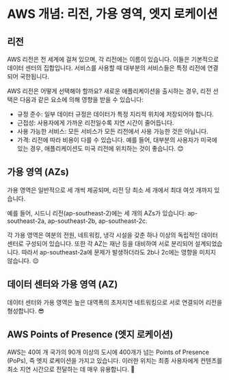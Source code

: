 # AWS 개념: 리전, 가용 영역, 엣지 로케이션

## 리전

AWS 리전은 전 세계에 걸쳐 있으며, 각 리전에는 이름이 있습니다. 이들은 기본적으로 데이터 센터의 집합입니다. 서비스를 사용할 때 대부분의 서비스들은 특정 리전에 연결되어 국한됩니다.

AWS 리전은 어떻게 선택해야 할까요?
새로운 애플리케이션을 출시하는 경우, 리전 선택은 다음과 같은 요소에 의해 영향을 받을 수 있습니다:

-   규정 준수: 일부 데이터 규정은 데이터가 특정 지리적 위치에 저장되어야 합니다.
-   근접성: 사용자에게 가까운 리전일수록 지연 시간이 줄어듭니다.
-   사용 가능한 서비스: 모든 서비스가 모든 리전에서 사용 가능한 것은 아닙니다.
-   가격: 리전에 따라 비용이 다를 수 있습니다.
    예를 들어, 대부분의 사용자가 미국에 있는 경우, 애플리케이션도 미국 리전에 위치하는 것이 좋습니다. 😊

## 가용 영역 (AZs)

가용 영역은 일반적으로 세 개씩 제공되며, 리전 당 최소 세 개에서 최대 여섯 개까지 있습니다.

예를 들어, 시드니 리전(ap-southeast-2)에는 세 개의 AZs가 있습니다: ap-southeast-2a, ap-southeast-2b, ap-southeast-2c.

각 가용 영역은 여분의 전원, 네트워킹, 냉각 시설을 갖춘 하나 이상의 독립적인 데이터 센터로 구성되어 있습니다. 또한 각 AZ는 재난 등을 대비하여 서로 분리되어 설계되었습니다. 따라서 ap-southeast-2a에 문제가 발생하더라도 2b나 2c에는 영향을 미치지 않습니다. 😌

## 데이터 센터와 가용 영역 (AZ)

데이터 센터와 가용 영역은 높은 대역폭의 초저지연 네트워킹으로 서로 연결되어 리전을 형성합니다. 😎

## AWS Points of Presence (엣지 로케이션)

AWS는 40여 개 국가의 90개 이상의 도시에 400개가 넘는 Points of Presence (PoPs), 즉 엣지 로케이션을 가지고 있습니다. 이러한 위치는 최종 사용자에게 컨텐츠를 최소 지연 시간으로 전달하는 데 매우 유용합니다. 🚀
